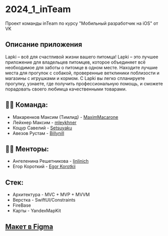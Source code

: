 # 2024_1_inTeam
Проект команды inTeam по курсу "Мобильный разработчик на iOS" от VK
## Описание приложения
Lapki – всё для счастливой жизни вашего питомца!
Lapki – это лучшее приложение для владельцев питомцев, которое объединяет всё необходимое для заботы о питомце в одном месте. Находите лучшие места для прогулок с собакой, проверенные ветклиники поблизости и магазины с игрушками и кормом. С Lapki вы легко спланируете прогулку, узнаете, где получить профессиональную помощь, и сможете порадовать своего любимца качественными товарами.

## 👨‍💻 Команда:

* Макаренков Максим (Тимлид) - [MaximMacarone](https://github.com/MaximMacarone)
* Лейхнер Максим  - [mleykhner](https://github.com/mleykhner)
* Коцур Савелий - [Setsuyaku](https://github.com/savakotsur)
* Авезов Рустам - [Billynill](https://github.com/Billynill)


## 👨‍🏫 Менторы:

* Ангеленина Решетникова - [linlinich](ub.com/linlinich)
* Егор Короткий - [Egor Korotkii](https://github.com/atsed)


## Стек:
* Архитектура - MVC + MVP + MVVM
* Верстка - SwiftUI/Constraints
* FireBase
* Карты - YandexMapKit




## [Макет в Figma](https://www.figma.com/design/LZ2HsVQMzd62u5Yyeq7uUy/LAPKI-%7C-Mobile?node-id=230-682&m=dev&t=kACKo3KBvBnVMgSx-1)